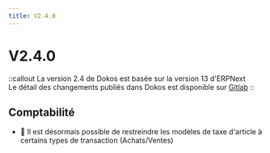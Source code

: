 ```yaml
---
title: V2.4.0
---
```


# V2.4.0

::callout
La version 2.4 de Dokos est basée sur la version 13 d'ERPNext  
Le détail des changements publiés dans Dokos est disponible sur [Gitlab](https://gitlab.com/dokos/dokos/-/releases)
::

## Comptabilité

- :rocket: Il est désormais possible de restreindre les modèles de taxe d'article à certains types de transaction (Achats/Ventes)

